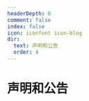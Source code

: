 ```yaml
---
headerDepth: 0
comment: false
index: false
icon: iconfont icon-blog
dir:
  text: 声明和公告
  order: 4
---
```


# 声明和公告

<AutoCatalog />
